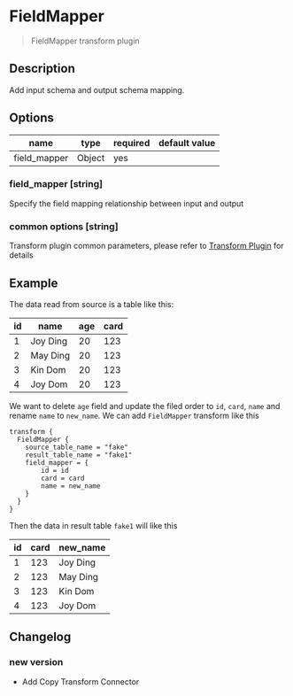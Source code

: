 # FieldMapper

> FieldMapper transform plugin

## Description

Add input schema and output schema mapping.

## Options

| name               | type   | required | default value |
|--------------------|--------| -------- |---------------|
| field_mapper       | Object | yes      |               |

### field_mapper [string]

Specify the field mapping relationship between input and output

### common options [string]

Transform plugin common parameters, please refer to [Transform Plugin](common-options.md) for details

## Example

The data read from source is a table like this:

| id  | name     | age | card |
|-----|----------|-----|------|
| 1   | Joy Ding | 20  | 123  |
| 2   | May Ding | 20  | 123  |
| 3   | Kin Dom  | 20  | 123  |
| 4   | Joy Dom  | 20  | 123  |

We want to delete `age` field and update the filed order to `id`, `card`, `name` and rename `name` to `new_name`. We can add `FieldMapper` transform like this

```
transform {
  FieldMapper {
    source_table_name = "fake"
    result_table_name = "fake1"
    field_mapper = {
        id = id
        card = card
        name = new_name
    }
  }
}
```

Then the data in result table `fake1` will like this

| id  | card | new_name |
|-----|------|----------|
| 1   | 123  | Joy Ding |
| 2   | 123  | May Ding |
| 3   | 123  | Kin Dom  |
| 4   | 123  | Joy Dom  |


## Changelog

### new version

- Add Copy Transform Connector